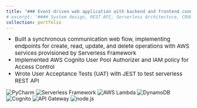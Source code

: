 ```yaml
---
title: "### Event-driven web application with backend and frontend connectivity"
# excerpt: "#### System design, REST API, Serverless Architecture, CRUD operations, Backend, User Acceptance Tests<br/>"
collection: portfolio
---
```

<ul>
    <li style="font-size:15px">Built a synchronous communication web flow, implementing endpoints for create, read, update, and delete operations with AWS services provisioned by Serverless Framework</li>
    <li style="font-size:15px">Implemented AWS Cognito User Pool Authorizer and IAM policy for Access Control</li>
    <li style="font-size:15px">Wrote User Acceptance Tests (UAT) with JEST to test serverless REST API</li>
</ul>

<p style="margin-top:10px">
    <img src="https://img.shields.io/badge/PyCharm-olive" alt="PyCharm">
    <img src="https://img.shields.io/badge/Serverless%20Framework-chocolate" alt="Serverless Framework">
    <img src="https://img.shields.io/badge/AWS%20Lambda-blue" alt="AWS Lambda">
    <img src="https://img.shields.io/badge/DynamoDB-navy" alt="DynamoDB">
    <img src="https://img.shields.io/badge/Cognito-orchid" alt="Cognito">
    <img src="https://img.shields.io/badge/API%20Gateway-purple" alt="API Gateway">
    <img src="https://img.shields.io/badge/node.js-cornflowerblue" alt="node.js">
</p>